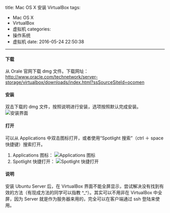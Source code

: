 title: Mac OS X 安装 VirtualBox
tags:
  - Mac OS X
  - VirtualBox
  - 虚拟机
categories:
  - 操作系统
  - 虚拟机
date: 2016-05-24 22:50:38
---

#### 下载
从 Orale 官网下载 dmg 文件。下载网址：http://www.oracle.com/technetwork/server-storage/virtualbox/downloads/index.html?ssSourceSiteId=ocomen

#### 安装

双击下载的 dmg 文件，按照说明进行安装，选项按照默认完成安装。
![安装界面](/uploads/20160522/virtualbox-install-dmg.png)

#### 打开

可以从 Applications 中双击图标打开，或者使用“Spotlight 搜索”（ctrl ＋ space 快捷键）搜索打开。

1. Applications 图标：
![Applications 图标](／uploads/20160522/virtualbox-run-apps.png)
2. Spotlight 快捷打开：
![Spotlight 快捷打开](/uploads/20160522/virtualbox-run-spotlight.png)

#### 说明

安装 Ubuntu Server 后，在 VirtualBox 界面不能全屏显示，尝试解决没有找到有效的方法（有现成方法的同学可以指教 ^\_^）。其实可以不用非在 VirtualBox 中全屏，因为 Server 就是作为服务器来用的，完全可以在客户端通过 ssh 登陆来使用。
